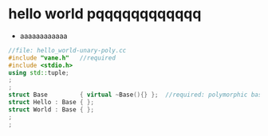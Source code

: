# hello world pqqqqqqqqqqqq


- aaaaaaaaaaaa

```c++
//file: hello_world-unary-poly.cc
#include "vane.h"   //required
#include <stdio.h>
using std::tuple;
;
;
struct Base         { virtual ~Base(){} };  //required: polymorphic base
struct Hello : Base { };
struct World : Base { };
;
;






```

